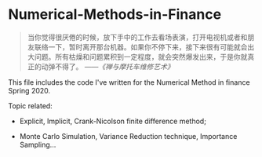 # Numerical-Methods-in-Finance

> 当你觉得很厌倦的时候，放下手中的工作去看场表演，打开电视机或者和朋友联络一下，暂时离开那台机器。如果你不停下来，接下来很有可能就会出大问题。所有枯燥和问题累积到一定程度，就会突然爆发出来，于是你就真正的动弹不得了。
                                                                                                        *——《禅与摩托车维修艺术》*



This file includes the code I've written for the Numerical Method in finance Spring 2020.

Topic related: 
* Explicit, Implicit, Crank-Nicolson finite difference method; 

* Monte Carlo Simulation, Variance Reduction technique, Importance Sampling...

